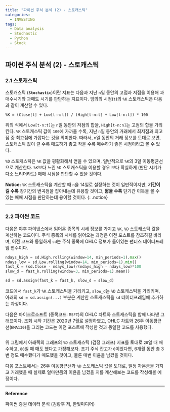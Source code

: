 ```yaml
---
title: "파이썬 주식 분석 (2) - 스토캐스틱"
categories:
  - INVESTING
tags:
  - Data analysis
  - Stochastic
  - Python
  - Stock
---
```


## 파이썬 주식 분석 (2) - 스토캐스틱

### 2.1 스토캐스틱

스토캐스틱 (**`Stochastic`**)이란 지표는 다음과 지난 `n`일 동안의 고점과 저점을 이용해 과매수시기와 과매도 시기를 판단하는 지표이다. 임의의 시점(`t`)의 `%K` 스토캐스틱은 다음과 같이 계산할 수 있다.

```
%K = (Close[t] + Low[t-n:t]) / (High[t-n:t] + Low[t-n:t]) * 100
```

위의 식에서 `Low[t-n:t]`는 `n`일 동안의 저점의 합을, `High[t-n:n]`는 고점의 합을 가리킨다. `%K` 스토캐스틱 값이 `100`에 가까울 수록, 지난 `n`일 동안의 거래에서 최저점과 최고점 중 최고점에 가깝다는 것을 의미한다. 따라서, `n`일 동안의 거래 정보를 토대로 보면, 스토캐스틱 값이 클 수록 매도하기 좋고 작을 수록 매수하기 좋은 시점이라고 볼 수 있다. 

`%D` 스토캐스틱은 `%K` 값을 평활화해서 얻을 수 있으며, 일반적으로 `%K`의 3일 이동평균선으로 계산한다. `%K`보다 느린 `%D` 스토캐스틱을 이용할 경우 보다 확실하게 (판단 시기가 다소 느리더라도) 매매 시점을 판단할 수 있을 것이다.

**Notice:** `%K` 스토캐스틱을 계산할 때 `n`을 14일로 설정하는 것이 일반적이지만, **기간이 길 수록** 장기간의 변곡점을 잡아내는데 유용할 것이고, **짧을 수록** 단기간 이득을 볼 수 있는 매매 시점을 판단하는데 용이할 것이다.
{: .notice}

---

### 2.2 파이썬 코드

다음은 야후 파이낸스에서 읽어온 종목의 시세 정보를 가지고 `%K`, `%D` 스토캐스틱 값을 계산하는 코드이다. 주식 종목의 시세를 읽어오는 과정은 이전 포스트를 참조하길 바라며, 이전 코드와 동일하게 `sd`는 주식 종목에 OHLC 정보가 들어있는 팬더스 데이터프레임 변수이다.

```python
ndays_high = sd.High.rolling(window=14, min_periods=1).max()
ndays_low = sd.Low.rolling(window=14, min_periods=1).min()
fast_k = (sd.Close - ndays_low)/(ndays_high - ndays_low)*100
slow_d = fast_k.rolling(window=3, min_periods=1).mean()

sd = sd.assign(fast_k = fast_k, slow_d = slow_d)
```

코드에서 `fast_k`가 `%K` 스토캐스틱을 가리키고, `slow_d`는 `%D` 스토캐스틱을 가리키며, 아래의 `sd = sd.assign(...)` 부분은 계산한 스토캐스틱을 `sd` 데이터프레임에 추가하는 과정이다.

다음은 마이크로소프트 (종목코드: `MSFT`)의 OHLC 차트와 스토캐스틱을 함께 나타낸 그래프이다. 조회 시작 기간은 2020년 7월로 설정하였고, OHLC 차트와 26주 이동평균선(`EMA130`)을 그리는 코드는 이전 포스트에 작성한 것과 동일한 코드를 사용했다.

<figure style="width: 100%">
  <img src="{{ site.url }}{{ site.baseurl }}/assets/images/python-stock3.png" alt="">
</figure>

위 그림에서 아래쪽의 그래프의 `%D` 스토캐스틱 (검정 그래프) 지표를 토대로 `20`일 때 매수하고, `80`일 때 매도 했다고 가정해보자. 초기 주식 잔고가 `0`이었다면, 6개월 동안 총 3번 정도 매수했다가 매도했을 것이고, 물론 매번 이윤을 남겼을 것이다.

다음 포스트에서는 26주 이동평균선과 `%D` 스토캐스틱 값을 토대로, 일정 자본금을 가지고 거래했을 때 실제로 얼마만큼의 이윤을 남겼을 지를 계산해보는 코드를 작성해볼 예정이다.

---

**Reference**

파이썬 증권 데이터 분석 (김황후 저, 한빛미디어)